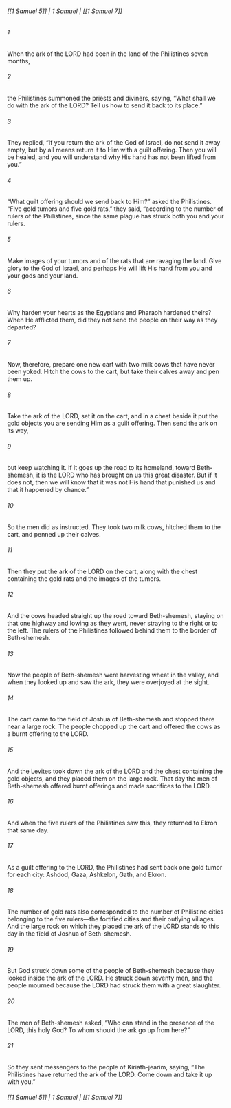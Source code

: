 ###### [[1 Samuel 5]] | 1 Samuel | [[1 Samuel 7]]

###### 1
When the ark of the LORD had been in the land of the Philistines seven months,
###### 2
the Philistines summoned the priests and diviners, saying, “What shall we do with the ark of the LORD? Tell us how to send it back to its place.”
###### 3
They replied, “If you return the ark of the God of Israel, do not send it away empty, but by all means return it to Him with a guilt offering. Then you will be healed, and you will understand why His hand has not been lifted from you.”
###### 4
“What guilt offering should we send back to Him?” asked the Philistines. “Five gold tumors and five gold rats,” they said, “according to the number of rulers of the Philistines, since the same plague has struck both you and your rulers.
###### 5
Make images of your tumors and of the rats that are ravaging the land. Give glory to the God of Israel, and perhaps He will lift His hand from you and your gods and your land.
###### 6
Why harden your hearts as the Egyptians and Pharaoh hardened theirs? When He afflicted them, did they not send the people on their way as they departed?
###### 7
Now, therefore, prepare one new cart with two milk cows that have never been yoked. Hitch the cows to the cart, but take their calves away and pen them up.
###### 8
Take the ark of the LORD, set it on the cart, and in a chest beside it put the gold objects you are sending Him as a guilt offering. Then send the ark on its way,
###### 9
but keep watching it. If it goes up the road to its homeland, toward Beth-shemesh, it is the LORD who has brought on us this great disaster. But if it does not, then we will know that it was not His hand that punished us and that it happened by chance.”
###### 10
So the men did as instructed. They took two milk cows, hitched them to the cart, and penned up their calves.
###### 11
Then they put the ark of the LORD on the cart, along with the chest containing the gold rats and the images of the tumors.
###### 12
And the cows headed straight up the road toward Beth-shemesh, staying on that one highway and lowing as they went, never straying to the right or to the left. The rulers of the Philistines followed behind them to the border of Beth-shemesh.
###### 13
Now the people of Beth-shemesh were harvesting wheat in the valley, and when they looked up and saw the ark, they were overjoyed at the sight.
###### 14
The cart came to the field of Joshua of Beth-shemesh and stopped there near a large rock. The people chopped up the cart and offered the cows as a burnt offering to the LORD.
###### 15
And the Levites took down the ark of the LORD and the chest containing the gold objects, and they placed them on the large rock. That day the men of Beth-shemesh offered burnt offerings and made sacrifices to the LORD.
###### 16
And when the five rulers of the Philistines saw this, they returned to Ekron that same day.
###### 17
As a guilt offering to the LORD, the Philistines had sent back one gold tumor for each city: Ashdod, Gaza, Ashkelon, Gath, and Ekron.
###### 18
The number of gold rats also corresponded to the number of Philistine cities belonging to the five rulers—the fortified cities and their outlying villages. And the large rock on which they placed the ark of the LORD stands to this day in the field of Joshua of Beth-shemesh.
###### 19
But God struck down some of the people of Beth-shemesh because they looked inside the ark of the LORD. He struck down seventy men, and the people mourned because the LORD had struck them with a great slaughter.
###### 20
The men of Beth-shemesh asked, “Who can stand in the presence of the LORD, this holy God? To whom should the ark go up from here?”
###### 21
So they sent messengers to the people of Kiriath-jearim, saying, “The Philistines have returned the ark of the LORD. Come down and take it up with you.”

###### [[1 Samuel 5]] | 1 Samuel | [[1 Samuel 7]]

